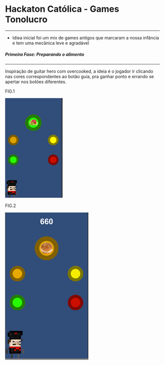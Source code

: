 # Hackaton Católica - Games Tonolucro
----

- Idiea inicial foi um mix de games antigos que marcaram a nossa infância e tem uma mecânica leve e agradável

##### Primeira Fase: Preparando o alimento
---
Inspiração de guitar hero com overcooked, a ídeia é o jogador ir clicando nas cores correspondentes ao botão guia, pra ganhar ponto e errando se apertar nos botões diferentes.

FIG.1

![alt text](https://github.com/GengisVhan/hackaton-catolica/blob/master/imgs/Game_1.PNG "Preparando a comida")


FIG.2

![alt text](https://github.com/GengisVhan/hackaton-catolica/blob/master/imgs/Game_2.PNG "Preparando a comida")
